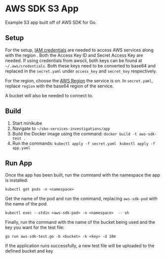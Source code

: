 ﻿# AWS SDK S3 App

Example S3 app built off of AWS SDK for Go.

## Setup
For the setup, [IAM credentials](https://docs.aws.amazon.com/IAM/latest/UserGuide/id_credentials_access-keys.html) are needed to access AWS services along with the region .  Both the Access Key ID and Secret Access Key are needed. If using credentials from awscli, both keys can be found at `~/.aws/credentials`.  Both these keys need to be converted to base64 and replaced in the `secret.yaml` under `access_key` and `secret_key` respectively.  

For the region, choose the [AWS Region](https://docs.aws.amazon.com/AmazonRDS/latest/UserGuide/Concepts.RegionsAndAvailabilityZones.html)  the service is on. In `secret.yaml`, replace `region` with the base64 region of the service.

A bucket will also be needed to connect to.

## Build
1. Start minikube
2. Navigate to `~/sbo-services-investigations/app`
3. Build the Docker image using the command:
`docker build -t aws-sdk-test .`
4. Run the commands:
   `kubectl apply -f secret.yaml `
   `kubectl apply -f app.yaml`
 
    
## Run App

Once the app has been built, run the command with the namespace the app is installed:

`kubectl get pods -n <namespace>`

Get the name of the pod and run the command, replacing `aws-sdk-pod` with the name of the pod.

`kubectl exec --stdin <aws-sdk-pod> -n <namespace>  -- sh`

Finally, run the command with the name of the bucket being used and the key you want for the test file:

`go run aws-sdk-test.go -b <bucket> -k <key> -d 10m`

If the application runs successfully, a new test file will be uploaded to the defined bucket and key


